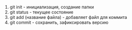 1. git init - инициализация, создание папки
5. git status - текущее состояние
3. git add (название файла) - добавляет файл для коммита
4. git commit - сохранить, зафиксировать версию
